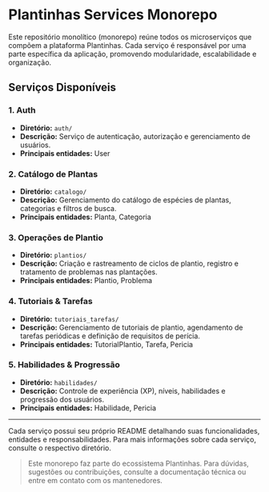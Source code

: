 # Plantinhas Services Monorepo

Este repositório monolítico (monorepo) reúne todos os microserviços que compõem a plataforma Plantinhas. Cada serviço é responsável por uma parte específica da aplicação, promovendo modularidade, escalabilidade e organização.

## Serviços Disponíveis

### 1. Auth
- **Diretório:** `auth/`
- **Descrição:** Serviço de autenticação, autorização e gerenciamento de usuários.
- **Principais entidades:** User

### 2. Catálogo de Plantas
- **Diretório:** `catalogo/`
- **Descrição:** Gerenciamento do catálogo de espécies de plantas, categorias e filtros de busca.
- **Principais entidades:** Planta, Categoria

### 3. Operações de Plantio
- **Diretório:** `plantios/`
- **Descrição:** Criação e rastreamento de ciclos de plantio, registro e tratamento de problemas nas plantações.
- **Principais entidades:** Plantio, Problema

### 4. Tutoriais & Tarefas
- **Diretório:** `tutoriais_tarefas/`
- **Descrição:** Gerenciamento de tutoriais de plantio, agendamento de tarefas periódicas e definição de requisitos de perícia.
- **Principais entidades:** TutorialPlantio, Tarefa, Pericia

### 5. Habilidades & Progressão
- **Diretório:** `habilidades/`
- **Descrição:** Controle de experiência (XP), níveis, habilidades e progressão dos usuários.
- **Principais entidades:** Habilidade, Pericia

---

Cada serviço possui seu próprio README detalhando suas funcionalidades, entidades e responsabilidades. Para mais informações sobre cada serviço, consulte o respectivo diretório.

> Este monorepo faz parte do ecossistema Plantinhas. Para dúvidas, sugestões ou contribuições, consulte a documentação técnica ou entre em contato com os mantenedores.
